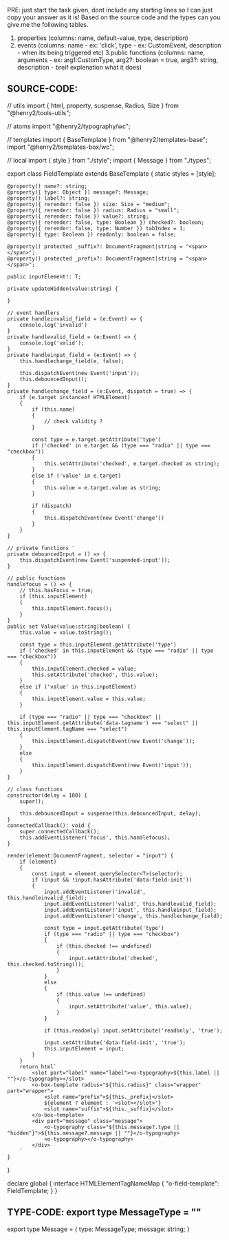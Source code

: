 PRE: just start the task given, dont include any starting lines so I can just copy your answer as it is!
 Based on the source code and the types can you give me the following tables. 
1. properties (columns: name, default-value, type, description) 
2. events (columns: name - ex: 'click', type - ex: CustomEvent<ClickEvent>, description - when its being triggered etc) 
3.public functions (columns: name, arguments - ex: arg1:CustomType, arg2?: boolean = true, arg3?: string, description - breif explenation what it does)

## SOURCE-CODE:
 // utils 
import { html, property, suspense, Radius, Size } from "@henry2/tools-utils";

// atoms
import "@henry2/typography/wc";

// templates
import { BaseTemplate } from "@henry2/templates-base";
import "@henry2/templates-box/wc";

// local 
import { style } from "./style";
import { Message } from "./types";

export class FieldTemplate<T extends HTMLElement = HTMLInputElement> extends BaseTemplate {
    static styles = [style];

    @property() name?: string;
    @property({ type: Object }) message?: Message;
    @property() label?: string;
    @property({ rerender: false }) size: Size = "medium";
    @property({ rerender: false }) radius: Radius = "small";
    @property({ rerender: false }) value?: string;
    @property({ rerender: false, type: Boolean }) checked?: boolean;
    @property({ rerender: false, type: Number }) tabIndex = 1;
    @property({ type: Boolean }) readonly: boolean = false;

    @property() protected _suffix?: DocumentFragment|string = "<span> </span>";
    @property() protected _prefix?: DocumentFragment|string = "<span> </span>";

    public inputElement!: T;

    private updateHidden(value:string) {

    }

    // event handlers 
    private handleinvalid_field = (e:Event) => {
        console.log('invalid')
    }
    private handlevalid_field = (e:Event) => {
        console.log('valid');
    }
    private handleinput_field = (e:Event) => {
        this.handlechange_field(e, false);
        
        this.dispatchEvent(new Event('input'));
        this.debouncedInput();
    }
    private handlechange_field = (e:Event, dispatch = true) => {
        if (e.target instanceof HTMLElement)
        {
            if (this.name)
            {
                // check validity ?
            }

            const type = e.target.getAttribute('type')
            if ('checked' in e.target && (type === "radio" || type === "checkbox"))
            {
                this.setAttribute('checked', e.target.checked as string);
            }
            else if ('value' in e.target)
            {
                this.value = e.target.value as string;
            }

            if (dispatch) 
            {
                this.dispatchEvent(new Event('change'))
            }
        }
    }

    // private functions ¨
    private debouncedInput = () => {
        this.dispatchEvent(new Event('suspended-input'));
    }

    // public functions
    handlefocus = () => {
        // this.hasFocus = true;
        if (this.inputElement)
        {
            this.inputElement.focus();
        }
    }
    public set Value(value:string|boolean) {
        this.value = value.toString();

        const type = this.inputElement.getAttribute('type')
        if ('checked' in this.inputElement && (type === "radio" || type === "checkbox"))
        {
            this.inputElement.checked = value;
            this.setAttribute('checked', this.value);
        }
        else if ('value' in this.inputElement)
        {
            this.inputElement.value = this.value;
        }

        if (type === "radio" || type === "checkbox" || this.inputElement.getAttribute('data-tagname') === "select" || this.inputElement.tagName === "select")
        {
            this.inputElement.dispatchEvent(new Event('change'));
        }
        else 
        {
            this.inputElement.dispatchEvent(new Event('input'));
        }
    }

    // class functions
    constructor(delay = 100) {
        super();

        this.debouncedInput = suspense(this.debouncedInput, delay);
    }
    connectedCallback(): void {
        super.connectedCallback();
        this.addEventListener('focus', this.handlefocus);
    }

    render(element:DocumentFragment, selector = "input") {
        if (element)
        {
            const input = element.querySelector<T>(selector);
            if (input && !input.hasAttribute('data-field-init'))
            {
                input.addEventListener('invalid', this.handleinvalid_field);
                input.addEventListener('valid', this.handlevalid_field);
                input.addEventListener('input', this.handleinput_field);
                input.addEventListener('change', this.handlechange_field);
                
                const type = input.getAttribute('type')
                if (type === "radio" || type === "checkbox")
                {
                    if (this.checked !== undefined)
                    {
                        input.setAttribute('checked', this.checked.toString());
                    }
                }
                else 
                {
                    if (this.value !== undefined)
                    {
                        input.setAttribute('value', this.value);
                    }
                }

                if (this.readonly) input.setAttribute('readonly', 'true');
                
                input.setAttribute('data-field-init', 'true');
                this.inputElement = input;
            }
        }
        return html`
            <slot part="label" name="label"><o-typography>${this.label || ""}</o-typography></slot>
            <o-box-template radius="${this.radius}" class="wrapper" part="wrapper">
                <slot name="prefix">${this._prefix}</slot>
                ${element ? element : '<slot></slot>'}
                <slot name="suffix">${this._suffix}</slot>
            </o-box-template>
            <div part="message" class="message">
                <o-typography class="${this.message?.type || "hidden"}">${this.message?.message || ""}</o-typography>
                <o-typography></o-typography>
            </div>
        `
    }
}

declare global {
    interface HTMLElementTagNameMap {
        "o-field-template": FieldTemplate;
    }
}

## TYPE-CODE: export type MessageType = ""
export type Message = {
  type: MessageType;
  message: string;
}